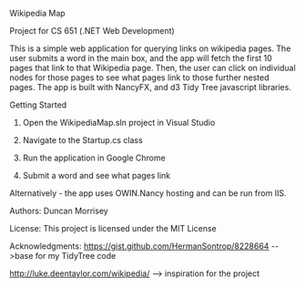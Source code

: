 Wikipedia Map

Project for CS 651 (.NET Web Development)

This is a simple web application for querying links on wikipedia pages. The user submits a word in the main box, and the app will fetch the first 10 pages that link to that Wikipedia page. Then, the user can click on individual nodes for those pages to see what pages link to those further nested pages. The app is built with NancyFX, and d3 Tidy Tree javascript libraries. 

Getting Started

1) Open the WikipediaMap.sln project in Visual Studio

2) Navigate to the Startup.cs class

3) Run the application in Google Chrome

4) Submit a word and see what pages link

Alternatively - the app uses OWIN.Nancy hosting and can be run from IIS.

Authors:
Duncan Morrisey

License:
This project is licensed under the MIT License

Acknowledgments:
https://gist.github.com/HermanSontrop/8228664 -->base for my TidyTree code

http://luke.deentaylor.com/wikipedia/ --> inspiration for the project
